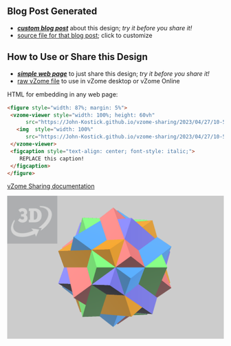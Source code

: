 
## Blog Post Generated

 - [***custom blog post***](<https://John-Kostick.github.io/vzome-sharing/2023/04/27/Arrangement-of-5-cubes-in-sqrt-phi-field-10-58-07.html>) about this design; *try it before you share it!*
 - [source file for that blog post](<https://github.com/John-Kostick/vzome-sharing/edit/main/_posts/2023-04-27-Arrangement-of-5-cubes-in-sqrt-phi-field-10-58-07.md>); click to customize
 


## How to Use or Share this Design

 - [***simple web page***](<https://John-Kostick.github.io/vzome-sharing/2023/04/27/10-58-07-Arrangement-of-5-cubes-in-sqrt-phi-field/>) to just share this design; *try it before you share it!*
 - [raw vZome file](<https://raw.githubusercontent.com/John-Kostick/vzome-sharing/main/2023/04/27/10-58-07-Arrangement-of-5-cubes-in-sqrt-phi-field/Arrangement-of-5-cubes-in-sqrt-phi-field.vZome>) to use in vZome desktop or vZome Online
 
 HTML for embedding in any web page:
 ```html
<figure style="width: 87%; margin: 5%">
  <vzome-viewer style="width: 100%; height: 60vh"
       src="https://John-Kostick.github.io/vzome-sharing/2023/04/27/10-58-07-Arrangement-of-5-cubes-in-sqrt-phi-field/Arrangement-of-5-cubes-in-sqrt-phi-field.vZome" >
    <img  style="width: 100%"
       src="https://John-Kostick.github.io/vzome-sharing/2023/04/27/10-58-07-Arrangement-of-5-cubes-in-sqrt-phi-field/Arrangement-of-5-cubes-in-sqrt-phi-field.png" >
  </vzome-viewer>
  <figcaption style="text-align: center; font-style: italic;">
     REPLACE this caption!
  </figcaption>
</figure>
 ```

[vZome Sharing documentation](https://vzome.github.io/vzome/sharing.html#how-it-works)

![Image](<Arrangement-of-5-cubes-in-sqrt-phi-field.png>)

